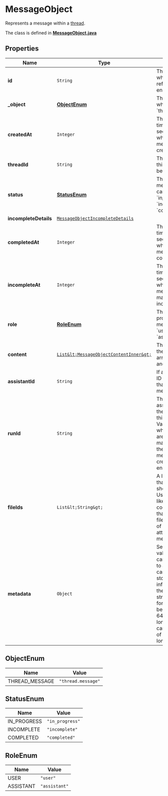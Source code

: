 

# MessageObject

Represents a message within a [thread](/docs/api-reference/threads).

The class is defined in **[MessageObject.java](../../src/main/java/org/openapitools/model/MessageObject.java)**

## Properties

Name | Type | Description | Notes
------------ | ------------- | ------------- | -------------
**id** | `String` | The identifier, which can be referenced in API endpoints. | 
**_object** | [**ObjectEnum**](#ObjectEnum) | The object type, which is always &#x60;thread.message&#x60;. | 
**createdAt** | `Integer` | The Unix timestamp (in seconds) for when the message was created. | 
**threadId** | `String` | The [thread](/docs/api-reference/threads) ID that this message belongs to. | 
**status** | [**StatusEnum**](#StatusEnum) | The status of the message, which can be either &#x60;in_progress&#x60;, &#x60;incomplete&#x60;, or &#x60;completed&#x60;. | 
**incompleteDetails** | [`MessageObjectIncompleteDetails`](MessageObjectIncompleteDetails.md) |  | 
**completedAt** | `Integer` | The Unix timestamp (in seconds) for when the message was completed. | 
**incompleteAt** | `Integer` | The Unix timestamp (in seconds) for when the message was marked as incomplete. | 
**role** | [**RoleEnum**](#RoleEnum) | The entity that produced the message. One of &#x60;user&#x60; or &#x60;assistant&#x60;. | 
**content** | [`List&lt;MessageObjectContentInner&gt;`](MessageObjectContentInner.md) | The content of the message in array of text and/or images. | 
**assistantId** | `String` | If applicable, the ID of the [assistant](/docs/api-reference/assistants) that authored this message. | 
**runId** | `String` | The ID of the [run](/docs/api-reference/runs) associated with the creation of this message. Value is &#x60;null&#x60; when messages are created manually using the create message or create thread endpoints. | 
**fileIds** | `List&lt;String&gt;` | A list of [file](/docs/api-reference/files) IDs that the assistant should use. Useful for tools like retrieval and code_interpreter that can access files. A maximum of 10 files can be attached to a message. | 
**metadata** | `Object` | Set of 16 key-value pairs that can be attached to an object. This can be useful for storing additional information about the object in a structured format. Keys can be a maximum of 64 characters long and values can be a maxium of 512 characters long.  | 


## ObjectEnum

Name | Value
---- | -----
THREAD_MESSAGE | `"thread.message"`



## StatusEnum

Name | Value
---- | -----
IN_PROGRESS | `"in_progress"`
INCOMPLETE | `"incomplete"`
COMPLETED | `"completed"`




## RoleEnum

Name | Value
---- | -----
USER | `"user"`
ASSISTANT | `"assistant"`







